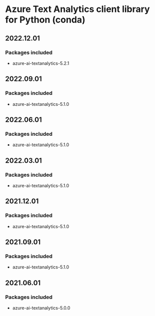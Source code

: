 # Azure Text Analytics client library for Python (conda)

## 2022.12.01

### Packages included

- azure-ai-textanalytics-5.2.1

## 2022.09.01

### Packages included

- azure-ai-textanalytics-5.1.0

## 2022.06.01

### Packages included

- azure-ai-textanalytics-5.1.0

## 2022.03.01

### Packages included

- azure-ai-textanalytics-5.1.0

## 2021.12.01

### Packages included

- azure-ai-textanalytics-5.1.0

## 2021.09.01

### Packages included

- azure-ai-textanalytics-5.1.0

## 2021.06.01

### Packages included

- azure-ai-textanalytics-5.0.0
